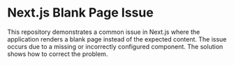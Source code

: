 # Next.js Blank Page Issue

This repository demonstrates a common issue in Next.js where the application renders a blank page instead of the expected content.  The issue occurs due to a missing or incorrectly configured component.  The solution shows how to correct the problem.